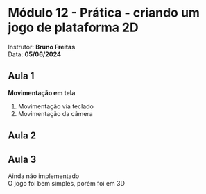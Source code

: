 # Módulo 12 - Prática - criando um jogo de plataforma 2D
Instrutor: **Bruno Freitas**<br>
Data: **05/06/2024**<br>

## Aula 1
**Movimentação em tela**<br>
1. Movimentação via teclado
2. Movimentação da câmera

## Aula 2


## Aula 3

Ainda não implementado<br>
O jogo foi bem simples, porém foi em 3D

